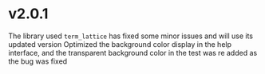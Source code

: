 # v2.0.1
The library used `term_lattice` has fixed some minor issues and will use its updated version
Optimized the background color display in the help interface, and the transparent background color in the test was re added as the bug was fixed
